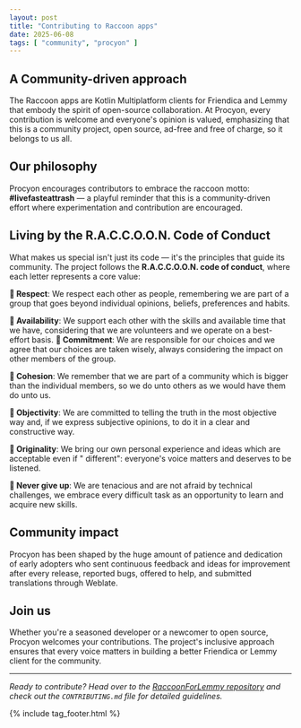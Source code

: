 ```yaml
---
layout: post
title: "Contributing to Raccoon apps"
date: 2025-06-08
tags: [ "community", "procyon" ]
---
```


## A Community-driven approach

The Raccoon apps are Kotlin Multiplatform clients for Friendica and Lemmy that embody the spirit of
open-source collaboration. At Procyon, every contribution is welcome and everyone's opinion is
valued, emphasizing that this is a community project, open source, ad-free and free of charge, so it
belongs to us all.

## Our philosophy

Procyon encourages contributors to embrace the raccoon motto: **#livefasteattrash** — a playful
reminder that this is a community-driven effort where experimentation and contribution are
encouraged.

## Living by the R.A.C.C.O.O.N. Code of Conduct

What makes us special isn't just its code — it's the principles that guide its community. The
project follows the **R.A.C.C.O.O.N. code of conduct**, where each letter represents a core value:

**🦝 Respect**: We respect each other as people, remembering we are part of a group that goes
beyond individual opinions, beliefs, preferences and habits.

**🦝 Availability**: We support each other with the skills and available time that we have,
considering that we are volunteers and we operate on a best-effort basis.
**🦝 Commitment**: We are responsible for our choices and we agree that our choices are taken
wisely, always considering the impact on other members of the group.

**🦝 Cohesion**: We remember that we are part of a community which is bigger than the individual
members, so we do unto others as we would have them do unto us.

**🦝 Objectivity**: We are committed to telling the truth in the most objective way and, if we
express subjective opinions, to do it in a clear and constructive way.

**🦝 Originality**: We bring our own personal experience and ideas which are acceptable even if "
different": everyone's voice matters and deserves to be listened.

**🦝 Never give up**: We are tenacious and are not afraid by technical challenges, we embrace
every difficult task as an opportunity to learn and acquire new skills.

## Community impact

Procyon has been shaped by the huge amount of patience and dedication of early adopters who sent
continuous feedback and ideas for improvement after every release, reported bugs, offered to help,
and submitted translations through Weblate.

## Join us

Whether you're a seasoned developer or a newcomer to open source, Procyon welcomes your
contributions. The project's inclusive approach ensures that every voice matters in building a
better Friendica or Lemmy client for the community.

---

*Ready to contribute? Head over to
the [RaccoonForLemmy repository](https://github.com/LiveFastEatTrashRaccoon/RaccoonForLemmy) and
check out the `CONTRIBUTING.md` file for detailed guidelines.*

{% include tag_footer.html %}
